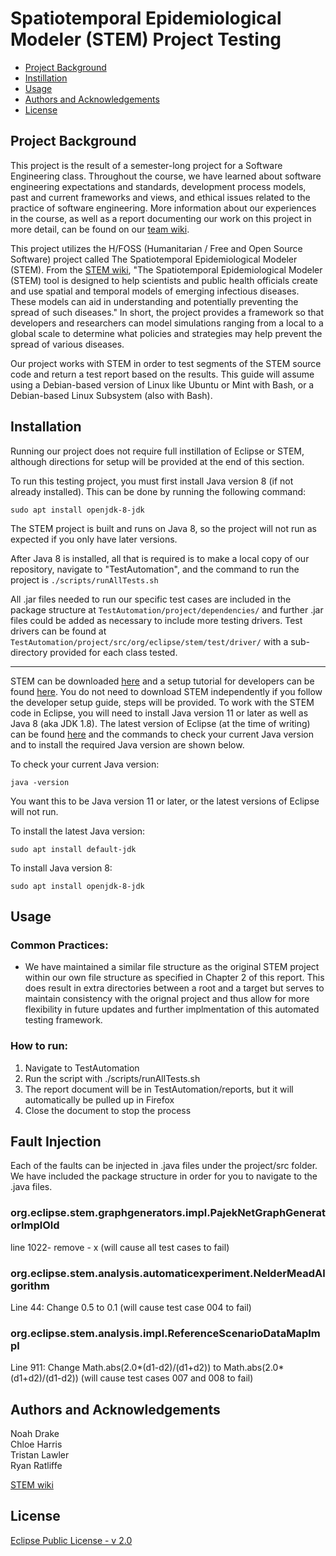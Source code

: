 # Spatiotemporal Epidemiological Modeler (STEM) Project Testing

- [Project Background](#project-background)
- [Instillation](#instillation)
- [Usage](#usage)
- [Authors and Acknowledgements](#authors-and-acknowledgements)
- [License](#license)


## Project Background

This project is the result of a semester-long project for a Software Engineering class. Throughout the course, we have learned about software engineering expectations and standards, development process models, past and current frameworks and views, and ethical issues related to the practice of software engineering. More information about our experiences in the course, as well as a report documenting our work on this project in more detail, can be found on our [team wiki](https://github.com/csci-362-01-2020/Team-4/wiki).

This project utilizes the H/FOSS (Humanitarian / Free and Open Source Software) project called The Spatiotemporal Epidemiological Modeler (STEM). From the [STEM wiki](https://www.eclipse.org/stem/), "The Spatiotemporal Epidemiological Modeler (STEM) tool is designed to help scientists and public health officials create and use spatial and temporal models of emerging infectious diseases. These models can aid in understanding and potentially preventing the spread of such diseases." In short, the project provides a framework so that developers and researchers can model simulations ranging from a local to a global scale to determine what policies and strategies may help prevent the spread of various diseases.

Our project works with STEM in order to test segments of the STEM source code and return a test report based on the results. This guide will assume using a Debian-based version of Linux like Ubuntu or Mint with Bash, or a Debian-based Linux Subsystem (also with Bash).


## Installation

Running our project does not require full instillation of Eclipse or STEM, although directions for setup will be provided at the end of this section.

To run this testing project, you must first install Java version 8 (if not already installed). This can be done by running the following command:
```
sudo apt install openjdk-8-jdk
```

The STEM project is built and runs on Java 8, so the project will not run as expected if you only have later versions.

After Java 8 is installed, all that is required is to make a local copy of our repository, navigate to "TestAutomation", and the command to run the project is ```./scripts/runAllTests.sh```

All .jar files needed to run our specific test cases are included in the package structure at ```TestAutomation/project/dependencies/``` and further .jar files could be added as necessary to include more testing drivers. Test drivers can be found at ```TestAutomation/project/src/org/eclipse/stem/test/driver/``` with a sub-directory provided for each class tested.

---

STEM can be downloaded [here](https://www.eclipse.org/stem/downloads.php) and a setup tutorial for developers can be found [here](https://wiki.eclipse.org/STEM_Eclipse_Setup). You do not need to download STEM independently if you follow the developer setup guide, steps will be provided. To work with the STEM code in Eclipse, you will need to install Java version 11 or later as well as Java 8 (aka JDK 1.8). The latest version of Eclipse (at the time of writing) can be found [here](https://www.eclipse.org/downloads/packages/installer) and the commands to check your current Java version and to install the required Java version are shown below.


To check your current Java version:
```
java -version
```
You want this to be Java version 11 or later, or the latest versions of Eclipse will not run.


To install the latest Java version:
```
sudo apt install default-jdk
```

To install Java version 8:
```
sudo apt install openjdk-8-jdk
```


## Usage

### Common Practices:

- We have maintained a similar file structure as the original STEM project within our own file structure as specified in Chapter 2 of this report. This does result in extra directories between a root and a target but serves to maintain consistency with the orignal project and thus allow for more flexibility in future updates and further implmentation of this automated testing framework.


### How to run:

1. Navigate to TestAutomation
2. Run the script with ./scripts/runAllTests.sh
3. The report document will be in TestAutomation/reports, but it will automatically be pulled up in Firefox
4. Close the document to stop the process


## Fault Injection

Each of the faults can be injected in .java files under the project/src folder. We have included the package structure in order for you to navigate to the .java files.

### org.eclipse.stem.graphgenerators.impl.PajekNetGraphGeneratorImplOld

line 1022- remove - x (will cause all test cases to fail)

### org.eclipse.stem.analysis.automaticexperiment.NelderMeadAlgorithm

Line 44: Change 0.5 to 0.1 (will cause test case 004 to fail)

### org.eclipse.stem.analysis.impl.ReferenceScenarioDataMapImpl

Line 911: Change Math.abs(2.0*(d1-d2)/(d1+d2)) to Math.abs(2.0*(d1+d2)/(d1-d2)) (will cause test cases 007 and 008 to fail)

## Authors and Acknowledgements

Noah Drake  
Chloe Harris  
Tristan Lawler  
Ryan Ratliffe  

[STEM wiki](https://www.eclipse.org/stem/)  


## License

[Eclipse Public License - v 2.0](https://www.eclipse.org/legal/epl-2.0/)
